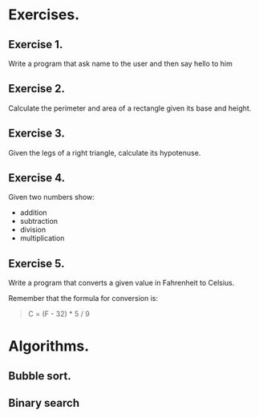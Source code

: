 # Exercises.

## Exercise 1.
Write a program that ask name to the user and then say hello to him

## Exercise 2.
Calculate the perimeter and area of ​​a rectangle given its base and height.

## Exercise 3.
Given the legs of a right triangle, calculate its hypotenuse.

## Exercise 4.
Given two numbers show:
- addition
- subtraction
- division
- multiplication

## Exercise 5.
Write a program that converts a given value in Fahrenheit to Celsius.

Remember that the formula for conversion is:
> C = (F - 32) * 5 / 9

# Algorithms.

## Bubble sort.

## Binary search